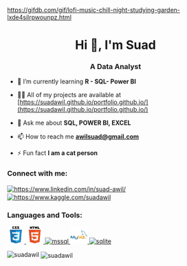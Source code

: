 https://gifdb.com/gif/lofi-music-chill-night-studying-garden-lxde4silrpwounpz.html
<h1 align="center">Hi 👋, I'm Suad</h1>
<h3 align="center">A Data Analyst</h3>

- 🌱 I’m currently learning **R - SQL- Power BI**

- 👨‍💻 All of my projects are available at [https://suadawil.github.io/portfolio.github.io/](https://suadawil.github.io/portfolio.github.io/)

- 💬 Ask me about **SQL, POWER BI, EXCEL**

- 📫 How to reach me **awilsuad@gmail.com**

- ⚡ Fun fact **I am a cat person**

<h3 align="left">Connect with me:</h3>
<p align="left">
<a href="https://linkedin.com/in/https://www.linkedin.com/in/suad-awil/" target="blank"><img align="center" src="https://raw.githubusercontent.com/rahuldkjain/github-profile-readme-generator/master/src/images/icons/Social/linked-in-alt.svg" alt="https://www.linkedin.com/in/suad-awil/" height="30" width="40" /></a>
<a href="https://kaggle.com/https://www.kaggle.com/suadawil" target="blank"><img align="center" src="https://raw.githubusercontent.com/rahuldkjain/github-profile-readme-generator/master/src/images/icons/Social/kaggle.svg" alt="https://www.kaggle.com/suadawil" height="30" width="40" /></a>
</p>

<h3 align="left">Languages and Tools:</h3>
<p align="left"> <a href="https://www.w3schools.com/css/" target="_blank" rel="noreferrer"> <img src="https://raw.githubusercontent.com/devicons/devicon/master/icons/css3/css3-original-wordmark.svg" alt="css3" width="40" height="40"/> </a> <a href="https://www.w3.org/html/" target="_blank" rel="noreferrer"> <img src="https://raw.githubusercontent.com/devicons/devicon/master/icons/html5/html5-original-wordmark.svg" alt="html5" width="40" height="40"/> </a> <a href="https://www.microsoft.com/en-us/sql-server" target="_blank" rel="noreferrer"> <img src="https://www.svgrepo.com/show/303229/microsoft-sql-server-logo.svg" alt="mssql" width="40" height="40"/> </a> <a href="https://www.mysql.com/" target="_blank" rel="noreferrer"> <img src="https://raw.githubusercontent.com/devicons/devicon/master/icons/mysql/mysql-original-wordmark.svg" alt="mysql" width="40" height="40"/> </a> <a href="https://www.sqlite.org/" target="_blank" rel="noreferrer"> <img src="https://www.vectorlogo.zone/logos/sqlite/sqlite-icon.svg" alt="sqlite" width="40" height="40"/> </a> </p>

<p><img align="left" src="https://github-readme-stats.vercel.app/api/top-langs?username=suadawil&show_icons=true&locale=en&layout=compact" alt="suadawil" /></p>

<p>&nbsp;<img align="center" src="https://github-readme-stats.vercel.app/api?username=suadawil&show_icons=true&locale=en" alt="suadawil" /></p>
